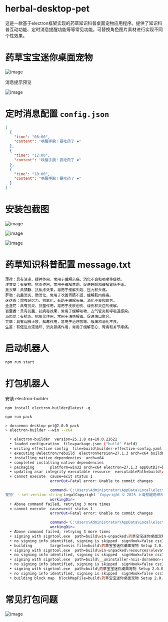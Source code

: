 # herbal-desktop-pet
这是一款基于electron框架实现的药草知识科普桌面宠物应用程序。提供了知识科普互动功能、定时消息提醒功能等等常见功能。可替换角色图片素材进行实现不同个性效果。

# 药草宝宝迷你桌面宠物

![image](https://github.com/user-attachments/assets/76492858-ff9a-4524-aff9-d1832dd14648)

消息提示预览

![image](https://github.com/user-attachments/assets/5de3336d-37c7-45d8-9866-877151d5b775)

# 定时消息配置 `config.json`
```json
[
  {
    "time": "08:00",
    "content": "唤醒手腕！要吃药了 ❤"
  },
  {
    "time": "12:00",
    "content": "唤醒手腕！要吃药了 ❤"
  },
  {
    "time": "18:00",
    "content": "唤醒手腕！要吃药了 ❤"
  }
]
```

# 安装包截图

![image](https://github.com/user-attachments/assets/bc7b2b31-0778-43f2-89ca-af8c27ab5807)

![image](https://github.com/user-attachments/assets/d2475557-a8c1-4092-a436-1ea70a7c0621)

![image](https://github.com/user-attachments/assets/687aa30e-85d1-42eb-ac61-ce4ba9e6431a)


# 药草知识科普配置 message.txt
```
薄荷：具有清凉、提神作用，常用于缓解头痛、消化不良和咳嗽等症状。
洋甘菊：有安神、抗炎作用，常用于缓解焦虑、促进睡眠和缓解胃肠不适。
薰衣草：具镇静、抗焦虑效果，常用于缓解失眠、压力和头痛。
罗勒：抗菌消炎、助消化，常用于改善胃肠不适、缓解肌肉疼痛。
迷迭香：增强记忆力、抗氧化，有助于缓解头痛、消化不良和疲劳。
金盏花：具有抗炎、抗菌作用，常用于皮肤创伤、烧伤和炎症的缓解。
百里香：具有抗菌、抗病毒效果，常用于缓解咳嗽、支气管炎和呼吸道感染。
马齿苋：有抗炎、抗氧化作用，常用于清热解毒、促进伤口愈合。
甘草：具有润肺止咳、解毒作用，常用于治疗咳嗽、喉痛和消化不良。
生姜：有促进血液循环、消炎镇痛作用，常用于缓解恶心、胃痛和关节疼痛。
```

# 启动机器人
```bash
npm run start
```

# 打包机器人
安装 electron-builder
```
npm install electron-builder@latest -g
```

```bash
npm run pack

> doraemon-desktop-pet@2.0.0 pack
> electron-builder --win --x64

  • electron-builder  version=25.1.8 os=10.0.22621
  • loaded configuration  file=package.json ("build" field)
  • writing effective config  file=build\builder-effective-config.yaml
  • executing @electron/rebuild  electronVersion=27.1.3 arch=x64 buildFromSource=false appDir=./
  • installing native dependencies  arch=x64
  • completed installing native dependencies
  • packaging       platform=win32 arch=x64 electron=27.1.3 appOutDir=build\win-unpacked
  • updating asar integrity executable resource  executablePath=build\win-unpacked\药草宝宝迷你桌面宠物.exe
  ⨯ cannot execute  cause=exit status 1
                    errorOut=Fatal error: Unable to commit changes

                    command='C:\Users\Administrator\AppData\Local\electron-builder\Cache\winCodeSign\winCodeSign-2.6.0\rcedit-x64.exe' 'D:\wristwaking\build\win-unpacked\药草宝宝迷你桌面宠物.exe' --set-version-string FileDescription '边缘骇客药草宝宝迷你桌面宠物' --set-version-string ProductName '药草宝宝迷你桌面
宠物' --set-version-string LegalCopyright 'Copyright © 2025 上海预醒网络科技有限公司' --set-file-version 2.0.0 --set-product-version 2.0.0.0 --set-version-string InternalName '药草宝宝迷你桌面宠物' --set-version-string OriginalFilename '' --set-version-string CompanyName '上海预醒网络科技有限公司' --set-icon 'D:\wristwaking\build\.icon-ico\icon.ico'
                    workingDir=
  • Above command failed, retrying 3 more times
  ⨯ cannot execute  cause=exit status 1
                    errorOut=Fatal error: Unable to commit changes

                    command='C:\Users\Administrator\AppData\Local\electron-builder\Cache\winCodeSign\winCodeSign-2.6.0\rcedit-x64.exe' 'D:\wristwaking\build\win-unpacked\药草宝宝迷你桌面宠物.exe' --set-version-string FileDescription '边缘骇客药草宝宝迷你桌面宠物' --set-version-string ProductName '药草宝宝迷你桌面 宠物' --set-version-string LegalCopyright 'Copyright © 2025 上海预醒网络科技有限公司' --set-file-version 2.0.0 --set-product-version 2.0.0.0 --set-version-string InternalName '药草宝宝迷你桌面宠物' --set-version-string OriginalFilename '' --set-version-string CompanyName '上海预醒网络科技有限公司' --set-icon 'D:\wristwaking\build\.icon-ico\icon.ico'
                    workingDir=
  • Above command failed, retrying 3 more times
  • signing with signtool.exe  path=build\win-unpacked\药草宝宝迷你桌面宠物.exe
  • no signing info identified, signing is skipped  signHook=false cscInfo=null
  • building        target=nsis file=build\药草宝宝迷你桌面宠物 Setup 2.0.0.exe archs=x64 oneClick=false perMachine=false
  • signing with signtool.exe  path=build\win-unpacked\resources\elevate.exe
  • no signing info identified, signing is skipped  signHook=false cscInfo=null
  • signing with signtool.exe  path=build\__uninstaller-nsis-doraemon-desktop-pet.exe
  • no signing info identified, signing is skipped  signHook=false cscInfo=null
  • signing with signtool.exe  path=build\药草宝宝迷你桌面宠物 Setup 2.0.0.exe
  • no signing info identified, signing is skipped  signHook=false cscInfo=null
  • building block map  blockMapFile=build\药草宝宝迷你桌面宠物 Setup 2.0.0.exe.blockmap
```

# 常见打包问题

![image](https://github.com/user-attachments/assets/540b6a5f-2050-4771-95e2-90b0c452c77b)
